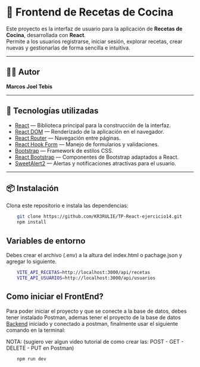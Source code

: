 # 🥗 Frontend de Recetas de Cocina

Este proyecto es la interfaz de usuario para la aplicación de **Recetas de Cocina**, desarrollada con **React**.  
Permite a los usuarios registrarse, iniciar sesión, explorar recetas, crear nuevas y gestionarlas de forma sencilla e intuitiva.

---

## 👨‍💻 Autor

**Marcos Joel Tebis**

---

## 🚀 Tecnologías utilizadas

- [React](https://react.dev/) — Biblioteca principal para la construcción de la interfaz.
- [React DOM](https://react.dev/) — Renderizado de la aplicación en el navegador.
- [React Router](https://reactrouter.com/) — Navegación entre páginas.
- [React Hook Form](https://react-hook-form.com/) — Manejo de formularios y validaciones.
- [Bootstrap](https://getbootstrap.com/) — Framework de estilos CSS.
- [React Bootstrap](https://react-bootstrap.github.io/) — Componentes de Bootstrap adaptados a React.
- [SweetAlert2](https://sweetalert2.github.io/) — Alertas y notificaciones atractivas para el usuario.

---

## 📦 Instalación

Clona este repositorio e instala las dependencias:

```bash
    git clone https://github.com/KR3RULIE/TP-React-ejercicio14.git
    npm install
```

## Variables de entorno

Debes crear el archivo (.env) a la altura del index.html o pachage.json y agregar lo siguiente.

```bash
    VITE_API_RECETAS=http://localhost:3000/api/recetas
    VITE_API_USUARIOS=http://localhost:3000/api/usuarios
```

## Como iniciar el FrontEnd?

Para poder iniciar el proyecto y que se conecte a la base de datos, debes tener instalado Postman, ademas tener el proyecto de la base de datos [Backend](https://github.com/KR3RULIE/tp-backend-ejercicio05.git) iniciado y conectado a postman, finalmente usar el siguiente comando en la terminal:

NOTA: (sugiero ver algun video tutorial de como crear las: POST - GET - DELETE - PUT en Postman)

```bash
    npm run dev
```